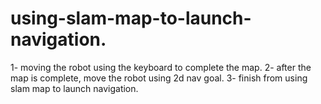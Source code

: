 # using-slam-map-to-launch-navigation.
1- moving the robot using the keyboard to complete the map. 2- after the map is complete, move the robot using 2d nav goal. 3- finish from using slam map to launch navigation.
